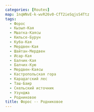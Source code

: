 ```yaml
---
categories: [Routes]
map: 1nqWNvE-k-wvR26v0-CfT2ieSqjsS4Ttz
tags:
  - Форос
  - Кызыл-Кая
  - Мшатка-Каясы
  - Кильсе-Бурун
  - Куба-Кая
  - Мердвен-Кая
  - Шайтан-Мердвен
  - Исар-Кая
  - Балчик-Кая
  - Балчих-Кую
  - Мердвен-Каясы
  - Кастропольская гора
  - Карадагский лес
  - Таш-Баир
  - Скельский источник
  - Узунджа
  - Родниковое
title: Форос -- Родниковое
---
```

